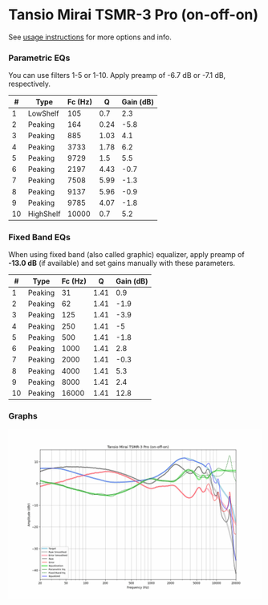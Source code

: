 # Tansio Mirai TSMR-3 Pro (on-off-on)
See [usage instructions](https://github.com/jaakkopasanen/AutoEq#usage) for more options and info.

### Parametric EQs
You can use filters 1-5 or 1-10. Apply preamp of -6.7 dB or -7.1 dB, respectively.

|   # | Type      |   Fc (Hz) |    Q |   Gain (dB) |
|-----|-----------|-----------|------|-------------|
|   1 | LowShelf  |       105 | 0.7  |         2.3 |
|   2 | Peaking   |       164 | 0.24 |        -5.8 |
|   3 | Peaking   |       885 | 1.03 |         4.1 |
|   4 | Peaking   |      3733 | 1.78 |         6.2 |
|   5 | Peaking   |      9729 | 1.5  |         5.5 |
|   6 | Peaking   |      2197 | 4.43 |        -0.7 |
|   7 | Peaking   |      7508 | 5.99 |        -1.3 |
|   8 | Peaking   |      9137 | 5.96 |        -0.9 |
|   9 | Peaking   |      9785 | 4.07 |        -1.8 |
|  10 | HighShelf |     10000 | 0.7  |         5.2 |

### Fixed Band EQs
When using fixed band (also called graphic) equalizer, apply preamp of **-13.0 dB** (if available) and set gains manually with these parameters.

|   # | Type    |   Fc (Hz) |    Q |   Gain (dB) |
|-----|---------|-----------|------|-------------|
|   1 | Peaking |        31 | 1.41 |         0.9 |
|   2 | Peaking |        62 | 1.41 |        -1.9 |
|   3 | Peaking |       125 | 1.41 |        -3.9 |
|   4 | Peaking |       250 | 1.41 |        -5   |
|   5 | Peaking |       500 | 1.41 |        -1.8 |
|   6 | Peaking |      1000 | 1.41 |         2.8 |
|   7 | Peaking |      2000 | 1.41 |        -0.3 |
|   8 | Peaking |      4000 | 1.41 |         5.3 |
|   9 | Peaking |      8000 | 1.41 |         2.4 |
|  10 | Peaking |     16000 | 1.41 |        12.8 |

### Graphs
![](./Tansio%20Mirai%20TSMR-3%20Pro%20(on-off-on).png)
